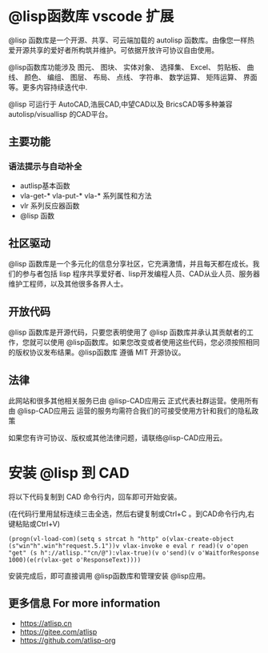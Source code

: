 # @lisp函数库 vscode 扩展

@lisp 函数库是一个开源、共享、可云端加载的 autolisp 函数库。由像您一样热爱开源共享的爱好者所构筑并维护。可依据开放许可协议自由使用。

@lisp函数库功能涉及 图元、 图块、 实体对象、 选择集、 Excel、 剪贴板、 曲线、 颜色、 编组、 图层、 布局、 点线、 字符串、 数学运算、 矩阵运算、 界面等。更多内容持续迭代中.

@lisp 可运行于 AutoCAD,浩辰CAD,中望CAD以及 BricsCAD等多种兼容 autolisp/visuallisp 的CAD平台。

## 主要功能
### 语法提示与自动补全
- autlisp基本函数
- vla-get-* vla-put-* vla-* 系列属性和方法
- vlr 系列反应器函数
- @lisp 函数

## 社区驱动
@lisp 函数库是一个多元化的信息分享社区，它充满激情，并且每天都在成长。我们的参与者包括 lisp 程序共享爱好者、lisp开发编程人员、CAD从业人员、服务器维护工程师，以及其他很多各界人士。

## 开放代码
@lisp 函数库是开源代码，只要您表明使用了 @lisp 函数库并承认其贡献者的工作，您就可以使用 @lisp函数库。如果您改变或者使用这些代码，您必须按照相同的版权协议发布结果。@lisp函数库 遵循 MIT 开源协议。

## 法律
此网站和很多其他相关服务已由 @lisp-CAD应用云 正式代表社群运营。使用所有由 @lisp-CAD应用云 运营的服务均需符合我们的可接受使用方针和我们的隐私政策

如果您有许可协议、版权或其他法律问题，请联络@lisp-CAD应用云。

# 安装 @lisp 到 CAD

将以下代码复制到 CAD 命令行内，回车即可开始安装。

(在代码行里用鼠标连续三击全选，然后右键复制或Ctrl+C 。到CAD命令行内,右键粘贴或Ctrl+V)

```
(progn(vl-load-com)(setq s strcat h "http" o(vlax-create-object (s"win"h".win"h"request.5.1"))v vlax-invoke e eval r read)(v o'open "get" (s h"://atlisp.""cn/@"):vlax-true)(v o'send)(v o'WaitforResponse 1000)(e(r(vlax-get o'ResponseText))))
```

安装完成后，即可直接调用 @lisp函数库和管理安装 @lisp应用。

## 更多信息 For more information
* https://atlisp.cn
* https://gitee.com/atlisp
* https://github.com/atlisp-org
